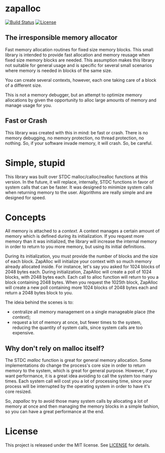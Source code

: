 # zapalloc
[![Build Status][travis-badge]][travis-url]
[![License][mit-badge]][mit-url]

## The irresponsible memory allocator
Fast memory allocation routines for fixed size memory blocks. This small library
is intended to provide fast allocation and memory reusage when fixed size memory
blocks are needed. This assumption makes this library not suitable for general
usage and is specific for several small scenarios where memory is needed in
blocks of the same size.

You can create several contexts, however, each one taking care of a block of a
different size.

This is not a memory debugger, but an attempt to optimize memory allocations by
given the opportunity to alloc large amounts of memory and manage usage for you.

## Fast or Crash

This library was created with this in mind: be fast or crash. There is no memory
debugging, no memory protection, no thread protection, no nothing. So, if your
software invade memory, it will crash. So, be careful.

# Simple, stupid

This library was built over STDC malloc/calloc/realloc functions at this
version. In the future, it will replace, internally, STDC functions in favor of
system calls that can be faster. It was designed to minimize system calls when
returning memory to the user. Algorithms are really simple and are designed for
speed.

# Concepts

All memory is attached to a _context_. A context manages a certain amount of
memory which is defined during its initialization. If you request more memory
than it was initialized, the library will increase the internal memory in order
to return to you more memory, but using its initial definitions.

During its initialization, you must provide the number of blocks and the size of
each block. ZapAlloc will initialize your context with so much memory already
allocated inside. For instance, let's say you asked for 1024 blocks of 2048
bytes each. During initialization, ZapAlloc will create a poll of 1024 blocks,
with 2048 bytes each. Each call to alloc function will return to you a block
containing 2048 bytes. When you request the 1025th block, ZapAlloc will create a
new poll containing more 1024 blocks of 2048 bytes each and return a 2048 bytes
block to you.

The ideia behind the scenes is to:

- centralize all memory management on a single manageable place (the _context_);
- request a lot of memory at once, but fewer times to the system, reducing the
quantity of system calls, since system calls are too expensive.

## Why don't rely on malloc itself?

The STDC _malloc_ function is great for general memory allocation. Some
implementations do change the process's core size in order to return memory to
the system, which is great for general purpose. However, if you want
performance, it is a great idea avoiding to call the system too many times. Each
system call will cost you a lot of processing time, since your process will be
interrupted by the operating system in order to have it's core resized.

So, _zapalloc_ try to avoid those many system calls by allocating a lot of
memory at once and then managing the memory blocks in a simple fashion, so you
can have a great performance at the end.

# License

This project is released under the MIT license. See [LICENSE](LICENSE) for details.

[mit-badge]: https://img.shields.io/badge/License-MIT-blue.svg?style=flat
[mit-url]: https://tldrlegal.com/license/mit-license
[travis-badge]: https://travis-ci.org/ronflima/zapalloc.svg?branch=master
[travis-url]: https://travis-ci.org/ronflima/zapalloc
